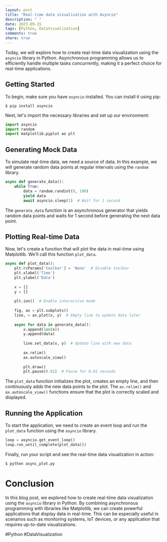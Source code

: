 ```yaml
---
layout: post
title: "Real-time data visualization with Asyncio"
description: " "
date: 2023-09-15
tags: [Python, DataVisualization]
comments: true
share: true
---
```


Today, we will explore how to create real-time data visualization using the `asyncio` library in Python. Asynchronous programming allows us to efficiently handle multiple tasks concurrently, making it a perfect choice for real-time applications.

## Getting Started

To begin, make sure you have `asyncio` installed. You can install it using pip:

```
$ pip install asyncio
```

Next, let's import the necessary libraries and set up our environment:

```python
import asyncio
import random
import matplotlib.pyplot as plt
```

## Generating Mock Data

To simulate real-time data, we need a source of data. In this example, we will generate random data points at regular intervals using the `random` library.

```python
async def generate_data():
    while True:
        data = random.randint(0, 100)
        yield data
        await asyncio.sleep(1)  # Wait for 1 second
```

The `generate_data` function is an asynchronous generator that yields random data points and waits for 1 second before generating the next data point.

## Plotting Real-time Data

Now, let's create a function that will plot the data in real-time using Matplotlib. We'll call this function `plot_data`.

```python
async def plot_data():
    plt.rcParams['toolbar'] = 'None'  # Disable toolbar
    plt.xlabel('Time')
    plt.ylabel('Data')
    
    x = []
    y = []
    
    plt.ion()  # Enable interactive mode
    
    fig, ax = plt.subplots()
    line, = ax.plot(x, y)  # Empty line to update data later
    
    async for data in generate_data():
        x.append(len(x))
        y.append(data)
        
        line.set_data(x, y)  # Update line with new data
        
        ax.relim()
        ax.autoscale_view()
        
        plt.draw()
        plt.pause(0.01)  # Pause for 0.01 seconds
```

The `plot_data` function initializes the plot, creates an empty line, and then continuously adds the new data points to the plot. The `ax.relim()` and `ax.autoscale_view()` functions ensure that the plot is correctly scaled and displayed.

## Running the Application

To start the application, we need to create an event loop and run the `plot_data` function using the `asyncio` library.

```python
loop = asyncio.get_event_loop()
loop.run_until_complete(plot_data())
```

Finally, run your script and see the real-time data visualization in action:

```
$ python async_plot.py
```

# Conclusion

In this blog post, we explored how to create real-time data visualization using the `asyncio` library in Python. By combining asynchronous programming with libraries like Matplotlib, we can create powerful applications that display data in real-time. This can be especially useful in scenarios such as monitoring systems, IoT devices, or any application that requires up-to-date visualizations.

\#Python \#DataVisualization